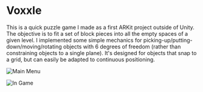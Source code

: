 # Voxxle

This is a quick puzzle game I made as a first ARKit project outside of Unity. The objective is to fit a set of block pieces into all the empty spaces of a given level. I implemented some simple mechanics for picking-up/putting-down/moving/rotating objects with 6 degrees of freedom (rather than constraining objects to a single plane). It's designed for objects that snap to a grid, but can easily be adapted to continuous positioning.

![Main Menu](images/VoxxleMainMenu.png?raw=true "Main Menu")

![In Game](images/VoxxleInGame.png?raw=true "In Game")
